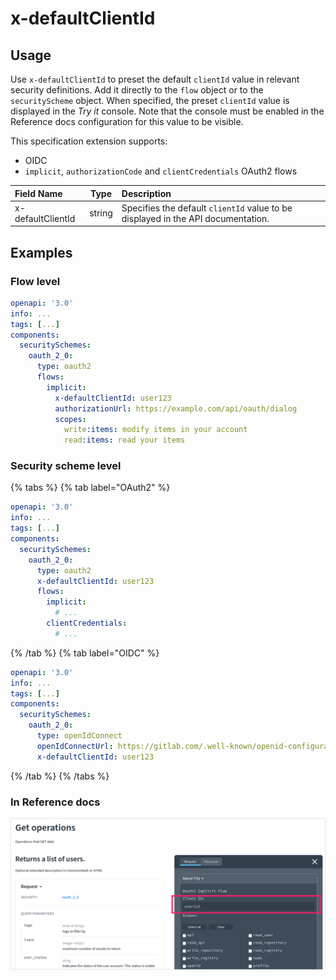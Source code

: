 # x-defaultClientId

## Usage

Use `x-defaultClientId` to preset the default `clientId` value in relevant security definitions. Add it directly to the `flow` object or to the `securityScheme` object. When specified, the preset `clientId` value is displayed in the _Try it_ console. Note that the console must be enabled in the Reference docs configuration for this value to be visible.

This specification extension supports:

- OIDC
- `implicit`, `authorizationCode` and `clientCredentials` OAuth2 flows

| Field Name        |  Type  | Description                                                                      |
| :---------------- | :----: | :------------------------------------------------------------------------------- |
| x-defaultClientId | string | Specifies the default `clientId` value to be displayed in the API documentation. |

## Examples

### Flow level

```yaml
openapi: '3.0'
info: ...
tags: [...]
components:
  securitySchemes:
    oauth_2_0:
      type: oauth2
      flows:
        implicit:
          x-defaultClientId: user123
          authorizationUrl: https://example.com/api/oauth/dialog
          scopes:
            write:items: modify items in your account
            read:items: read your items
```

### Security scheme level
{% tabs %}
{% tab label="OAuth2" %}
```yaml
openapi: '3.0'
info: ...
tags: [...]
components:
  securitySchemes:
    oauth_2_0:
      type: oauth2
      x-defaultClientId: user123
      flows:
        implicit:
          # ...
        clientCredentials:
          # ...
```
{% /tab  %}
{% tab label="OIDC" %}
```yaml
openapi: '3.0'
info: ...
tags: [...]
components:
  securitySchemes:
    oauth_2_0:
      type: openIdConnect
      openIdConnectUrl: https://gitlab.com/.well-known/openid-configuration
      x-defaultClientId: user123
```
{% /tab  %}
{% /tabs  %}
### In Reference docs

![Default client ID in the Try it console](./images/x-default-clientid.png)
